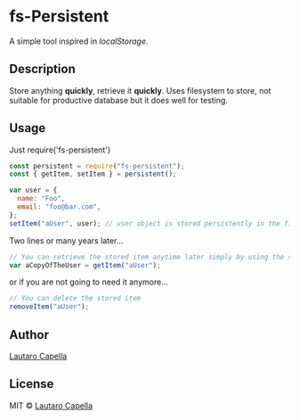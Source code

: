 # fs-Persistent

A simple tool inspired in *localStorage*.

## Description

Store anything **quickly**, retrieve it **quickly**. Uses filesystem to store, not suitable for productive database but it does well for testing.

## Usage

Just require('fs-persistent')

```javascript
const persistent = require("fs-persistent");
const { getItem, setItem } = persistent();

var user = {
  name: "Foo",
  email: "foo@bar.com",
};
setItem("aUser", user); // user object is stored persistently in the filesystem
```

Two lines or many years later...

```javascript
// You can retrieve the stored item anytime later simply by using the same key
var aCopyOfTheUser = getItem("aUser");
```

or if you are not going to need it anymore...

```javascript
// You can delete the stored item
removeItem("aUser");
```


## Author

[Lautaro Capella](https://github.com/cape-)

## License

MIT © [Lautaro Capella](https://github.com/cape-)


